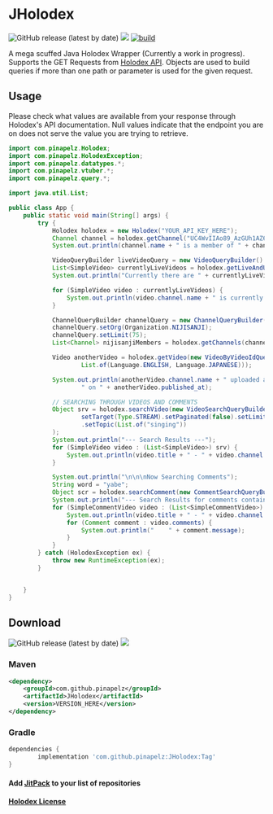 # JHolodex 
![GitHub release (latest by date)](https://img.shields.io/github/v/release/pinapelz/JHolodex)
[![](https://jitpack.io/v/pinapelz/JHolodex.svg)](https://jitpack.io/#pinapelz/JHolodex)
[![build](https://github.com/pinapelz/JHolodex/actions/workflows/maven.yml/badge.svg)](https://github.com/pinapelz/JHolodex/actions/workflows/maven.yml)

A mega scuffed Java Holodex Wrapper (Currently a work in progress). Supports the GET Requests from [Holodex API](https://holodex.stoplight.io/). Objects are used to build queries if more than one path or parameter is used for the given request.

## Usage
Please check what values are available from your response through Holodex's API documentation. Null values indicate that the endpoint you are on does not serve the value you are trying to retrieve.
```java
import com.pinapelz.Holodex;
import com.pinapelz.HolodexException;
import com.pinapelz.datatypes.*;
import com.pinapelz.vtuber.*;
import com.pinapelz.query.*;

import java.util.List;

public class App {
    public static void main(String[] args) {
        try {
            Holodex holodex = new Holodex("YOUR_API_KEY_HERE");
            Channel channel = holodex.getChannel("UC4WvIIAo89_AzGUh1AZ6Dkg");
            System.out.println(channel.name + " is a member of " + channel.org + " and has " + channel.suborg + " as a suborg");

            VideoQueryBuilder liveVideoQuery = new VideoQueryBuilder().setStatus(Status.LIVE).setOrg(Organization.HOLOLIVE);
            List<SimpleVideo> currentlyLiveVideos = holodex.getLiveAndUpcomingVideos(liveVideoQuery);
            System.out.println("Currently there are " + currentlyLiveVideos.size() + " livestreams on going in Hololive");

            for (SimpleVideo video : currentlyLiveVideos) {
                System.out.println(video.channel.name + " is currently live with " + video.live_viewers + " views");
            }

            ChannelQueryBuilder channelQuery = new ChannelQueryBuilder();
            channelQuery.setOrg(Organization.NIJISANJI);
            channelQuery.setLimit(75);
            List<Channel> nijisanjiMembers = holodex.getChannels(channelQuery);

            Video anotherVideo = holodex.getVideo(new VideoByVideoIdQueryBuilder().setVideoId("9-O_IWM3184").setLang(
                    List.of(Language.ENGLISH, Language.JAPANESE)));

            System.out.println(anotherVideo.channel.name + " uploaded a video titled " + anotherVideo.title +
                    " on " + anotherVideo.published_at);

            // SEARCHING THROUGH VIDEOS AND COMMENTS
            Object srv = holodex.searchVideo(new VideoSearchQueryBuilder().setOrg(List.of("Nijisanji")).setSort(Sort.NEWEST).
                    setTarget(Type.STREAM).setPaginated(false).setLimit(10).setOffset(0)
                    .setTopic(List.of("singing"))
            );
            System.out.println("--- Search Results ---");
            for (SimpleVideo video : (List<SimpleVideo>) srv) {
                System.out.println(video.title + " - " + video.channel.name);
            }

            System.out.println("\n\n\nNow Searching Comments");
            String word = "yabe";
            Object scr = holodex.searchComment(new CommentSearchQueryBuilder().setOrg(List.of("Hololive")).setComment(List.of(word)).setLimit(1).setPaginated(false));
            System.out.println("--- Search Results for comments containing kw: " + word + " ---");
            for (SimpleCommentVideo video : (List<SimpleCommentVideo>) scr) {
                System.out.println(video.title + " - " + video.channel.name);
                for (Comment comment : video.comments) {
                    System.out.println("    " + comment.message);
                }
            }
        } catch (HolodexException ex) {
            throw new RuntimeException(ex);
        }


    }
}
```

## Download
![GitHub release (latest by date)](https://img.shields.io/github/v/release/pinapelz/JHolodex)
[![](https://jitpack.io/v/pinapelz/JHolodex.svg)](https://jitpack.io/#pinapelz/JHolodex)
### Maven
```xml
<dependency>
    <groupId>com.github.pinapelz</groupId>
    <artifactId>JHolodex</artifactId>
    <version>VERSION_HERE</version>
</dependency>
```

### Gradle
```gradle
dependencies {
        implementation 'com.github.pinapelz:JHolodex:Tag'
}
```
#### Add [JitPack](https://jitpack.io/) to your list of repositories
#### [Holodex License](https://docs.holodex.net/docs/holodex/8166fcec5dbe2-license)
